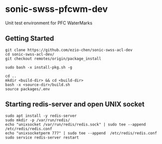 # sonic-swss-pfcwm-dev
Unit test environment for PFC WaterMarks

## Getting Started

```
git clone https://github.com/ezio-chen/sonic-swss-acl-dev
cd sonic-swss-acl-dev/
git checkout remotes/origin/package_install

sudo bash -x install-pkg.sh -g

cd ..
mkdir <build-dir> && cd <build-dir>
bash -x <source-dir>/build.sh
source packages/.env
```

## Starting redis-server and open UNIX socket
```
sudo apt install -y redis-server
sudo mkdir -p /var/run/redis/
echo "unixsocket /var/run/redis/redis.sock" | sudo tee --append  /etc/redis/redis.conf
echo "unixsocketperm 777" | sudo tee --append  /etc/redis/redis.conf
sudo service redis-server restart
```
